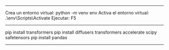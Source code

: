 ----------------------------------------------------------------

Crea un entorno virtual: python -m venv env
Activa el entorno virtual: .\env\Scripts\Activate
Ejecutar: F5

----------------------------------------------------------------

pip install transformers
pip install diffusers transformers accelerate scipy safetensors
pip install pandas

----------------------------------------------------------------
